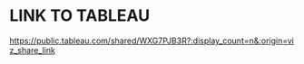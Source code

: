 # LINK TO TABLEAU
https://public.tableau.com/shared/WXG7PJB3R?:display_count=n&:origin=viz_share_link
